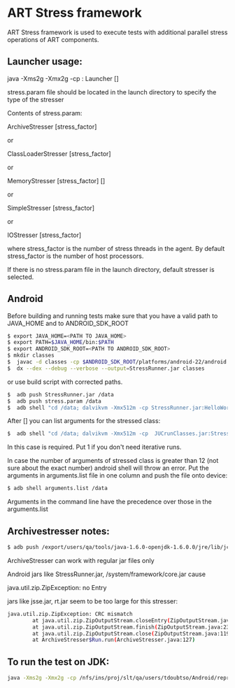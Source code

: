 # ART Stress framework

ART Stress framework is used to execute tests with additional parallel stress operations of ART components.
 
## Launcher usage:        

java -Xms2g -Xmx2g -cp <path to stresser classes>:<test class path> 
	Launcher <Test class name> <Test class entry name> [<iterations>]

stress.param file should be located in the launch directory to specify the type of the stresser

Contents of stress.param:

ArchiveStresser [stress_factor]

or

ClassLoaderStresser [stress_factor]

or

MemoryStresser [stress_factor]  [<chainLength>]

or 

SimpleStresser [stress_factor]

or

IOStresser [stress_factor]

where stress_factor is the number of stress threads in the agent. 
By default stress_factor is the number of host processors.

If there is no stress.param file in the launch directory, default stresser is selected.

## Android

Before building and running tests make sure that you have a valid path to JAVA_HOME and to ANDROID_SDK_ROOT
```bash
$ export JAVA_HOME=<PATH TO JAVA_HOME>
$ export PATH=$JAVA_HOME/bin:$PATH
$ export ANDROID_SDK_ROOT=<PATH TO ANDROID_SDK_ROOT>
$ mkdir classes
$  javac -d classes -cp $ANDROID_SDK_ROOT/platforms/android-22/android.jar src/*.java 
$  dx --dex --debug --verbose --output=StressRunner.jar classes
```
or use build script with corrected paths.

```bash
$  adb push StressRunner.jar /data
$  adb push stress.param /data
$  adb shell "cd /data; dalvikvm -Xmx512m -cp StressRunner.jar:HelloWorld.jar  Launcher HelloWorld main 10"
```

After  [<iterations>] you can list arguments for the stressed class:

```bash
$  adb shell "cd /data; dalvikvm -Xmx512m -cp  JUCrunClasses.jar:StressRunner.jar:commons-math.jar Launcher JUCrunClasses main 1 org.apache.commons.math.ConvergenceExceptionTest org.apache.commons.math.MathExceptionTest"
```

In this case <iterations> is required. Put 1 if you don't need iterative runs.

In case the number of arguments of stressed class is greater than 12 (not sure about the exact number) android shell will throw an error.
Put the arguments in arguments.list file in one column and push the file onto device:

```bash
$ adb shell arguments.list /data
```

Arguments in the command line have the precedence over those in the arguments.list

## Archivestresser notes:

```bash
$ adb push /export/users/qa/tools/java-1.6.0-openjdk-1.6.0.0/jre/lib/jce.jar /data
```

ArchiveStresser can work with regular jar files only

Android jars like StressRunner.jar, /system/framework/core.jar cause

java.util.zip.ZipException: no Entry

jars like jsse.jar, rt.jar seem to be too large for this stresser:

```bash
java.util.zip.ZipException: CRC mismatch
        at java.util.zip.ZipOutputStream.closeEntry(ZipOutputStream.java:145)
        at java.util.zip.ZipOutputStream.finish(ZipOutputStream.java:234)
        at java.util.zip.ZipOutputStream.close(ZipOutputStream.java:119)
        at ArchiveStresser$Run.run(ArchiveStresser.java:127)
```

## To run the test on JDK:

```bash
java -Xms2g -Xmx2g -cp /nfs/ins/proj/slt/qa/users/tdoubtso/Android/repro/StressRunner_DUT/StressRunner/classes:. Launcher Test main
```
